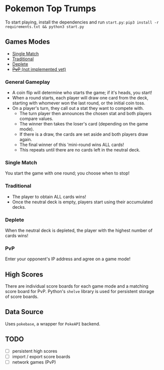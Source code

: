 # Pokemon Top Trumps
To start playing, install the dependencies and run `start.py`: `pip3 install -r requirements.txt && python3 start.py`

## Games Modes
- [Single Match](#single-match)
- [Traditional](#traditional)
- [Deplete](#deplete)
- [~~PvP~~ (not implemented yet)](#pvp)

### General Gameplay
- A coin flip will determine who starts the game; if it's heads, you start!
- When a round starts, each player will draw one card from the deck, 
    starting with whomever won the last round, or the initial coin toss.
- On a player's turn, they call out a stat they want to compete with.
    - The turn player then announces the chosen stat and both players compare values.
    - The winner then takes the loser's card (depending on the game mode).
    - If there is a draw, the cards are set aside and both players draw again.
    - The final winner of this 'mini-round wins ALL cards!
    - This repeats until there are no cards left in the neutral deck.

### Single Match
You start the game with one round; you choose when to stop!

### Traditional
- The player to obtain ALL cards wins!
- Once the neutral deck is empty, players start using their accumulated decks.

### Deplete
When the neutral deck is depleted, the player with the highest number of cards wins!

### PvP
Enter your opponent's IP address and agree on a game mode!

## High Scores
There are individual score boards for each game mode and a matching score board for PvP.
Python's `shelve` library is used for persistent storage of score boards.

## Data Source
Uses `pokebase`, a wrapper for `PokeAPI` backend.

## TODO
- [ ] persistent high scores
- [ ] import / export score boards
- [ ] network games (PvP)
